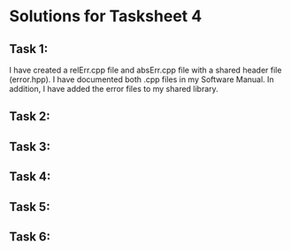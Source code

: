 # Solutions for Tasksheet 4

## Task 1:

  I have created a relErr.cpp file and absErr.cpp file with a shared header file (error.hpp). I have documented both .cpp files in my Software Manual. In addition, I have added the error files to my shared library.

## Task 2:



## Task 3:



## Task 4:



## Task 5:



## Task 6:

